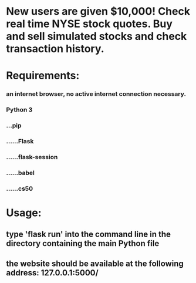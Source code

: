 # New users are given $10,000! Check real time NYSE stock quotes. Buy and sell simulated stocks and check transaction history.

# Requirements: 
### an internet browser, no active internet connection necessary.
### Python 3
### ...pip
### ......Flask
### ......flask-session
### ......babel
### ......cs50

# Usage:
## type 'flask run' into the command line in the directory containing the main Python file
## the website should be available at the following address: 127.0.0.1:5000/
